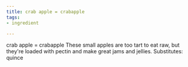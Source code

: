 ```yaml
---
title: crab apple = crabapple
tags:
- ingredient

---
```

crab apple = crabapple These small apples are too tart to eat raw, but they're loaded with pectin and make great jams and jellies. Substitutes: quince
